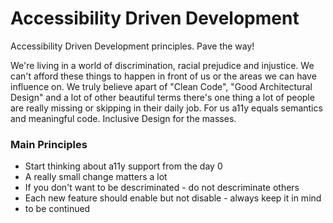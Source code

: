 # Accessibility Driven Development
Accessibility Driven Development principles. Pave the way!

We're living in a world of discrimination, racial prejudice and injustice. We can't afford these things to happen in front of us or the areas we can have influence on. We truly believe apart of "Clean Code", "Good Architectural Design" and a lot of other beautiful terms there's one thing a lot of people are really missing or skipping in their daily job. For us a11y equals semantics and meaningful code. 
Inclusive Design for the masses.

### Main Principles
- Start thinking about a11y support from the day 0
- A really small change matters a lot
- If you don't want to be descriminated - do not descriminate others
- Each new feature should enable but not disable - always keep it in mind
- to be continued
